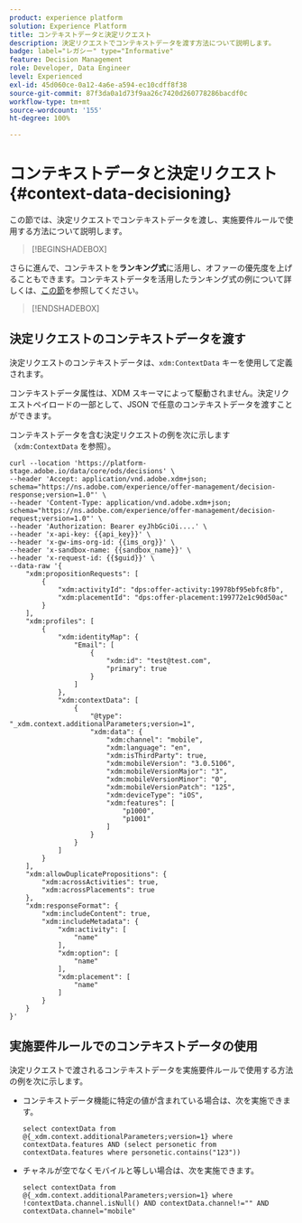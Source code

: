 ```yaml
---
product: experience platform
solution: Experience Platform
title: コンテキストデータと決定リクエスト
description: 決定リクエストでコンテキストデータを渡す方法について説明します。
badge: label="レガシー" type="Informative"
feature: Decision Management
role: Developer, Data Engineer
level: Experienced
exl-id: 45d060ce-0a12-4a6e-a594-ec10cdff8f38
source-git-commit: 87f3da0a1d73f9aa26c7420d260778286bacdf0c
workflow-type: tm+mt
source-wordcount: '155'
ht-degree: 100%

---
```


# コンテキストデータと決定リクエスト {#context-data-decisioning}

この節では、決定リクエストでコンテキストデータを渡し、実施要件ルールで使用する方法について説明します。

>[!BEGINSHADEBOX]

さらに進んで、コンテキストを&#x200B;**ランキング式**&#x200B;に活用し、オファーの優先度を上げることもできます。コンテキストデータを活用したランキング式の例について詳しくは、[この節](../offers/ranking/create-ranking-formulas.md#context-data)を参照してください。

>[!ENDSHADEBOX]

## 決定リクエストのコンテキストデータを渡す

決定リクエストのコンテキストデータは、`xdm:ContextData` キーを使用して定義されます。

コンテキストデータ属性は、XDM スキーマによって駆動されません。決定リクエストペイロードの一部として、JSON で任意のコンテキストデータを渡すことができます。

コンテキストデータを含む決定リクエストの例を次に示します（`xdm:ContextData` を参照）。

```
curl --location 'https://platform-stage.adobe.io/data/core/ods/decisions' \
--header 'Accept: application/vnd.adobe.xdm+json; schema="https://ns.adobe.com/experience/offer-management/decision-response;version=1.0"' \
--header 'Content-Type: application/vnd.adobe.xdm+json; schema="https://ns.adobe.com/experience/offer-management/decision-request;version=1.0"' \
--header 'Authorization: Bearer eyJhbGciOi....' \
--header 'x-api-key: {{api_key}}' \
--header 'x-gw-ims-org-id: {{ims_org}}' \
--header 'x-sandbox-name: {{sandbox_name}}' \
--header 'x-request-id: {{$guid}}' \
--data-raw '{
    "xdm:propositionRequests": [
        {
            "xdm:activityId": "dps:offer-activity:19978bf95ebfc8fb",
            "xdm:placementId": "dps:offer-placement:199772e1c90d50ac"
        }
    ],
    "xdm:profiles": [
        {
            "xdm:identityMap": {
                "Email": [
                    {
                        "xdm:id": "test@test.com",
                        "primary": true
                    }
                ]
            },
            "xdm:contextData": [
                {
                    "@type": "_xdm.context.additionalParameters;version=1",
                    "xdm:data": {
                        "xdm:channel": "mobile",
                        "xdm:language": "en",
                        "xdm:isThirdParty": true,
                        "xdm:mobileVersion": "3.0.5106",
                        "xdm:mobileVersionMajor": "3",
                        "xdm:mobileVersionMinor": "0",
                        "xdm:mobileVersionPatch": "125",
                        "xdm:deviceType": "iOS",
                        "xdm:features": [
                            "p1000",
                            "p1001"
                        ]
                    }
                }
            ]
        }
    ],
    "xdm:allowDuplicatePropositions": {
        "xdm:acrossActivities": true,
        "xdm:acrossPlacements": true
    },
    "xdm:responseFormat": {
        "xdm:includeContent": true,
        "xdm:includeMetadata": {
            "xdm:activity": [
                "name"
            ],
            "xdm:option": [
                "name"
            ],
            "xdm:placement": [
                "name"
            ]
        }
    }
}'
```

## 実施要件ルールでのコンテキストデータの使用

決定リクエストで渡されるコンテキストデータを実施要件ルールで使用する方法の例を次に示します。

* コンテキストデータ機能に特定の値が含まれている場合は、次を実施できます。

  ```
  select contextData from @{_xdm.context.additionalParameters;version=1} where contextData.features AND (select personetic from contextData.features where personetic.contains("123"))
  ```

* チャネルが空でなくモバイルと等しい場合は、次を実施できます。

  ```
  select contextData from @{_xdm.context.additionalParameters;version=1} where !contextData.channel.isNull() AND contextData.channel!="" AND contextData.channel="mobile"
  ```
